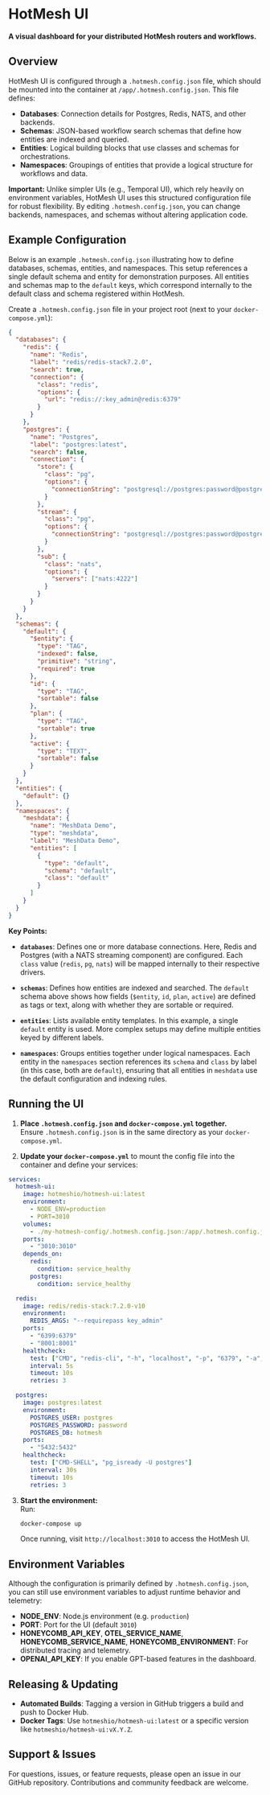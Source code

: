 # HotMesh UI

**A visual dashboard for your distributed HotMesh routers and workflows.**

## Overview

HotMesh UI is configured through a `.hotmesh.config.json` file, which should be mounted into the container at `/app/.hotmesh.config.json`. This file defines:

- **Databases**: Connection details for Postgres, Redis, NATS, and other backends.
- **Schemas**: JSON-based workflow search schemas that define how entities are indexed and queried.
- **Entities**: Logical building blocks that use classes and schemas for orchestrations.
- **Namespaces**: Groupings of entities that provide a logical structure for workflows and data.

**Important:** Unlike simpler UIs (e.g., Temporal UI), which rely heavily on environment variables, HotMesh UI uses this structured configuration file for robust flexibility. By editing `.hotmesh.config.json`, you can change backends, namespaces, and schemas without altering application code.

## Example Configuration

Below is an example `.hotmesh.config.json` illustrating how to define databases, schemas, entities, and namespaces. This setup references a single default schema and entity for demonstration purposes. All entities and schemas map to the `default` keys, which correspond internally to the default class and schema registered within HotMesh.

Create a `.hotmesh.config.json` file in your project root (next to your `docker-compose.yml`):

```json
{
  "databases": {
    "redis": {
      "name": "Redis",
      "label": "redis/redis-stack7.2.0",
      "search": true,
      "connection": {
        "class": "redis",
        "options": {
          "url": "redis://:key_admin@redis:6379"
        }
      }
    },
    "postgres": {
      "name": "Postgres",
      "label": "postgres:latest",
      "search": false,
      "connection": {
        "store": {
          "class": "pg",
          "options": {
            "connectionString": "postgresql://postgres:password@postgres:5432/hotmesh"
          }
        },
        "stream": {
          "class": "pg",
          "options": {
            "connectionString": "postgresql://postgres:password@postgres:5432/hotmesh"
          }
        },
        "sub": {
          "class": "nats",
          "options": {
            "servers": ["nats:4222"]
          }
        }
      }
    }
  },
  "schemas": {
    "default": {
      "$entity": {
        "type": "TAG",
        "indexed": false,
        "primitive": "string",
        "required": true
      },
      "id": {
        "type": "TAG",
        "sortable": false
      },
      "plan": {
        "type": "TAG",
        "sortable": true
      },
      "active": {
        "type": "TEXT",
        "sortable": false
      }
    }
  },
  "entities": {
    "default": {}
  },
  "namespaces": {
    "meshdata": {
      "name": "MeshData Demo",
      "type": "meshdata",
      "label": "MeshData Demo",
      "entities": [
        {
          "type": "default",
          "schema": "default",
          "class": "default"
        }
      ]
    }
  }
}
```

**Key Points:**

- **`databases`**: Defines one or more database connections. Here, Redis and Postgres (with a NATS streaming component) are configured. Each `class` value (`redis`, `pg`, `nats`) will be mapped internally to their respective drivers.

- **`schemas`**: Defines how entities are indexed and searched. The `default` schema above shows how fields (`$entity`, `id`, `plan`, `active`) are defined as tags or text, along with whether they are sortable or required.

- **`entities`**: Lists available entity templates. In this example, a single `default` entity is used. More complex setups may define multiple entities keyed by different labels.

- **`namespaces`**: Groups entities together under logical namespaces. Each entity in the `namespaces` section references its `schema` and `class` by label (in this case, both are `default`), ensuring that all entities in `meshdata` use the default configuration and indexing rules.

## Running the UI

1. **Place `.hotmesh.config.json` and `docker-compose.yml` together.**  
   Ensure `.hotmesh.config.json` is in the same directory as your `docker-compose.yml`.

2. **Update your `docker-compose.yml`** to mount the config file into the container and define your services:

```yaml
services:
  hotmesh-ui:
    image: hotmeshio/hotmesh-ui:latest
    environment:
      - NODE_ENV=production
      - PORT=3010
    volumes:
      - ./my-hotmesh-config/.hotmesh.config.json:/app/.hotmesh.config.json:ro
    ports:
      - "3010:3010"
    depends_on:
      redis:
        condition: service_healthy
      postgres:
        condition: service_healthy

  redis:
    image: redis/redis-stack:7.2.0-v10
    environment:
      REDIS_ARGS: "--requirepass key_admin"
    ports:
      - "6399:6379"
      - "8001:8001"
    healthcheck:
      test: ["CMD", "redis-cli", "-h", "localhost", "-p", "6379", "-a", "key_admin", "ping"]
      interval: 5s
      timeout: 10s
      retries: 3

  postgres:
    image: postgres:latest
    environment:
      POSTGRES_USER: postgres
      POSTGRES_PASSWORD: password
      POSTGRES_DB: hotmesh
    ports:
      - "5432:5432"
    healthcheck:
      test: ["CMD-SHELL", "pg_isready -U postgres"]
      interval: 30s
      timeout: 10s
      retries: 3
```

3. **Start the environment:**  
   Run:
   ```bash
   docker-compose up
   ```

   Once running, visit `http://localhost:3010` to access the HotMesh UI.

## Environment Variables

Although the configuration is primarily defined by `.hotmesh.config.json`, you can still use environment variables to adjust runtime behavior and telemetry:

- **NODE_ENV**: Node.js environment (e.g. `production`)
- **PORT**: Port for the UI (default `3010`)
- **HONEYCOMB_API_KEY**, **OTEL_SERVICE_NAME**, **HONEYCOMB_SERVICE_NAME**, **HONEYCOMB_ENVIRONMENT**: For distributed tracing and telemetry.
- **OPENAI_API_KEY**: If you enable GPT-based features in the dashboard.

## Releasing & Updating

- **Automated Builds**: Tagging a version in GitHub triggers a build and push to Docker Hub.
- **Docker Tags**: Use `hotmeshio/hotmesh-ui:latest` or a specific version like `hotmeshio/hotmesh-ui:vX.Y.Z`.

## Support & Issues

For questions, issues, or feature requests, please open an issue in our GitHub repository. Contributions and community feedback are welcome.
